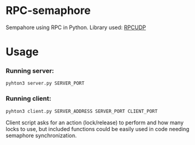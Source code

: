 # RPC-semaphore
Sempahore using RPC in Python.
Library used: [RPCUDP](https://github.com/bmuller/rpcudp)

# Usage
### Running server:
```
pyhton3 server.py SERVER_PORT
```
### Running client:
```
pyhton3 client.py SERVER_ADDRESS SERVER_PORT CLIENT_PORT
```
Client script asks for an action (lock/release) to perform and how many locks to use, but included functions could be easily used in code needing semaphore synchronization.
